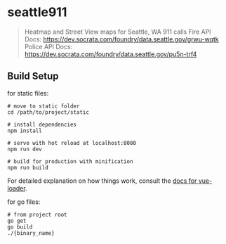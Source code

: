 # seattle911

> Heatmap and Street View maps for Seattle, WA 911 calls
> Fire API Docs: https://dev.socrata.com/foundry/data.seattle.gov/grwu-wqtk
> Police API Docs: https://dev.socrata.com/foundry/data.seattle.gov/pu5n-trf4

## Build Setup
for static files:

```
# move to static folder
cd /path/to/project/static

# install dependencies
npm install

# serve with hot reload at localhost:8080
npm run dev

# build for production with minification
npm run build
```

For detailed explanation on how things work, consult the [docs for vue-loader](http://vuejs.github.io/vue-loader).

for go files:

```
# from project root
go get
go build
./{binary_name}
```